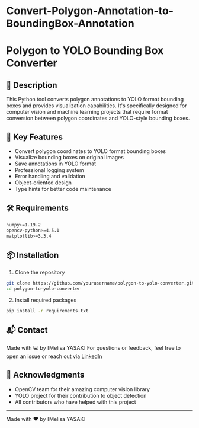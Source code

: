 # Convert-Polygon-Annotation-to-BoundingBox-Annotation

# Polygon to YOLO Bounding Box Converter

## 📝 Description
This Python tool converts polygon annotations to YOLO format bounding boxes and provides visualization capabilities. It's specifically designed for computer vision and machine learning projects that require format conversion between polygon coordinates and YOLO-style bounding boxes.

## 🔑 Key Features
- Convert polygon coordinates to YOLO format bounding boxes
- Visualize bounding boxes on original images
- Save annotations in YOLO format
- Professional logging system
- Error handling and validation
- Object-oriented design
- Type hints for better code maintenance

## 🛠️ Requirements
```bash
numpy>=1.19.2
opencv-python>=4.5.1
matplotlib>=3.3.4
```

## 📦 Installation
1. Clone the repository
```bash
git clone https://github.com/yourusername/polygon-to-yolo-converter.git
cd polygon-to-yolo-converter
```

2. Install required packages
```bash
pip install -r requirements.txt
```

## 📬 Contact
Made with 💻 by [Melisa YASAK]
For questions or feedback, feel free to open an issue or reach out via [LinkedIn](https://www.linkedin.com/in/ce-melisa-yasak/) 

## 🙏 Acknowledgments
* OpenCV team for their amazing computer vision library
* YOLO project for their contribution to object detection
* All contributors who have helped with this project

---
Made with ❤️ by [Melisa YASAK]
